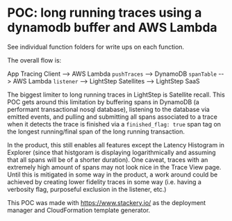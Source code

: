 # POC: long running traces using a dynamodb buffer and AWS Lambda

See individual function folders for write ups on each function.

The overall flow is:

App Tracing Client --> AWS Lambda `pushTraces` --> DynamoDB `spanTable` --> AWS Lambda `listener` --> LightStep Satellites --> LightStep SaaS

The biggest limiter to long running traces in LightStep is Satellite recall. This POC gets around this limitation by buffering spans in DynamoDB (a performant transactional nosql database), listening to the database via emitted events, and pulling and submitting all spans associated to a trace when it detects the trace is finished via a `finished_flag: true` span tag on the longest running/final span of the long running transaction.

In the product, this still enables all features except the Latency Histogram in Explorer (since that histgoram is displaying logarithmically and assuming that all spans will be of a shorter duration). One caveat, traces with an extremely high amount of spans may not look nice in the Trace View page. Until this is mitigated in some way in the product, a work around could be achieved by creating lower fidelity traces in some way (i.e. having a verbosity flag, purposeful exclusion in the listener, etc.)

This POC was made with https://www.stackery.io/ as the deployment manager and CloudFormation template generator.

